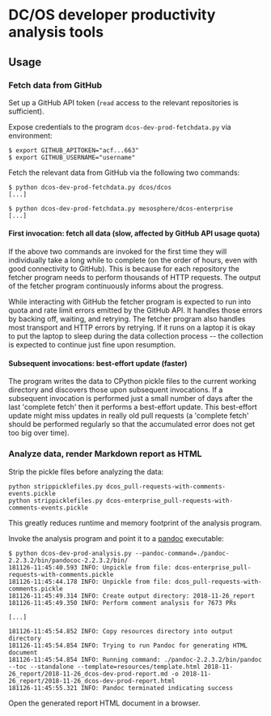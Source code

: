 # DC/OS developer productivity analysis tools

## Usage

### Fetch data from GitHub

Set up a GitHub API token (`read` access to the relevant repositories is
sufficient).

Expose credentials to the program `dcos-dev-prod-fetchdata.py` via environment:

```
$ export GITHUB_APITOKEN="acf...663"
$ export GITHUB_USERNAME="username"
```

Fetch the relevant data from GitHub via the following two commands:
```
$ python dcos-dev-prod-fetchdata.py dcos/dcos
[...]

$ python dcos-dev-prod-fetchdata.py mesosphere/dcos-enterprise
[...]
```

#### First invocation: fetch all data (slow, affected by GitHub API usage quota)

If the above two commands are invoked for the first time they will individually
take a long while to complete (on the order of hours, even with good
connectivity to GitHub). This is because for each repository the fetcher program
needs to perform thousands of HTTP requests. The output of the fetcher program
continuously informs about the progress.

While interacting with GitHub the fetcher program is expected to run into quota
and rate limit errors emitted by the GitHub API. It handles those errors by
backing off, waiting, and retrying. The fetcher program also handles most
transport and HTTP errors by retrying. If it runs on a laptop it is okay to put
the laptop to sleep during the data collection process -- the collection is
expected to continue just fine upon resumption.


#### Subsequent invocations: best-effort update (faster)

The program writes the data to CPython pickle files to the current working
directory and discovers those upon subsequent invocations. If a subsequent
invocation is performed just a small number of days after the last 'complete
fetch' then it performs a best-effort update. This best-effort update might miss
updates in really old pull requests (a 'complete fetch' should be performed
regularly so that the accumulated error does not get too big over time).


### Analyze data, render Markdown report as HTML

Strip the pickle files before analyzing the data:

```
python strippicklefiles.py dcos_pull-requests-with-comments-events.pickle
python strippicklefiles.py dcos-enterprise_pull-requests-with-comments-events.pickle
```

This greatly reduces runtime and memory footprint of the analysis program.

Invoke the analysis program and point it to a [pandoc](https://pandoc.org/)
executable:

```
$ python dcos-dev-prod-analysis.py --pandoc-command=./pandoc-2.2.3.2/bin/pandococ-2.2.3.2/bin/
181126-11:45:40.593 INFO: Unpickle from file: dcos-enterprise_pull-requests-with-comments.pickle
181126-11:45:44.178 INFO: Unpickle from file: dcos_pull-requests-with-comments.pickle
181126-11:45:49.314 INFO: Create output directory: 2018-11-26_report
181126-11:45:49.350 INFO: Perform comment analysis for 7673 PRs

[...]

181126-11:45:54.852 INFO: Copy resources directory into output directory
181126-11:45:54.854 INFO: Trying to run Pandoc for generating HTML document
181126-11:45:54.854 INFO: Running command: ./pandoc-2.2.3.2/bin/pandoc --toc --standalone --template=resources/template.html 2018-11-26_report/2018-11-26_dcos-dev-prod-report.md -o 2018-11-26_report/2018-11-26_dcos-dev-prod-report.html
181126-11:45:55.321 INFO: Pandoc terminated indicating success
```

Open the generated report HTML document in a browser.